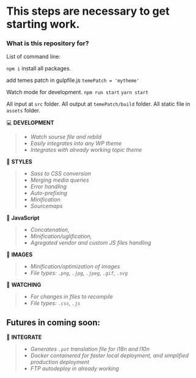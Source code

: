 # This steps are necessary to get starting work.

### What is this repository for? ###

List of command line:

`npm i` install all packages.

add temes patch in gulpfile.js `temePatch = 'mytheme'`  

Watch mode for development.
`npm run start`
`yarn start`

All input at `src` folder.
All output at `temePatch/build` folder.
All static file in `assets` folder. 

💻 **DEVELOPMENT**

>- _Watch sourse file and rebild_
>- _Easily integrates into any WP theme_
>- _Integrates with already working topic theme_

🎨 **STYLES**

>- _Sass to CSS conversion_
>- _Merging media queries_
>- _Error handling_
>- _Auto-prefixing_
>- _Minification_
>- _Sourcemaps_

🌋 **JavaScript**

>- _Concatenation,_
>- _Minification/uglification,_
>- _Agregated vendor and custom JS files handling_

🌁 **IMAGES**

>- _Minification/optimization of images_
>- _File types: `.png`, `.jpg`, `.jpeg`, `.gif`, `.svg`_

👀 **WATCHING**

>- _For changes in files to recompile_
>- _File types: `.css`, `.js`_

## Futures in coming soon:

💯 **INTEGRATE**

>- _Generates `.pot` translation file for i18n and l10n_
>- _Docker containered for faster local deployment, and simplified
production deployment_
>- _FTP autodeploy in already working_